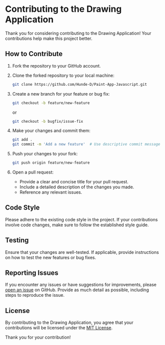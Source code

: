 # Contributing to the Drawing Application

Thank you for considering contributing to the Drawing Application! Your contributions help make this project better.

## How to Contribute

1. Fork the repository to your GitHub account.
2. Clone the forked repository to your local machine:

    ```bash
    git clone https://github.com/Hunde-D/Paint-App-Javascript.git
    ```

3. Create a new branch for your feature or bug fix:

    ```bash
    git checkout -b feature/new-feature
    ```

   or

    ```bash
    git checkout -b bugfix/issue-fix
    ```

4. Make your changes and commit them:

    ```bash
    git add .
    git commit -m 'Add a new feature'  # Use descriptive commit messages
    ```

5. Push your changes to your fork:

    ```bash
    git push origin feature/new-feature
    ```

6. Open a pull request:

    - Provide a clear and concise title for your pull request.
    - Include a detailed description of the changes you made.
    - Reference any relevant issues.

## Code Style

Please adhere to the existing code style in the project. If your contributions involve code changes, make sure to follow the established style guide.

## Testing

Ensure that your changes are well-tested. If applicable, provide instructions on how to test the new features or bug fixes.

## Reporting Issues

If you encounter any issues or have suggestions for improvements, please [open an issue](https://github.com/Hunde-D/Paint-App-Javascript/issues) on GitHub. Provide as much detail as possible, including steps to reproduce the issue.

## License

By contributing to the Drawing Application, you agree that your contributions will be licensed under the [MIT License](LICENSE).

Thank you for your contribution!

